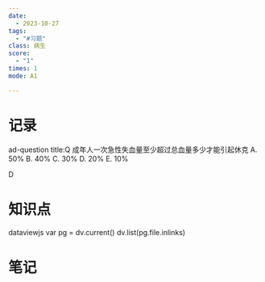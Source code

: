 ```yaml
---
date:
  - 2023-10-27
tags:
  - "#习题"
class: 病生
score:
  - "1"
times: 1
mode: A1

---
```



记录
==
ad-question
title:Q
成年人一次急性失血量至少超过总血量多少才能引起休克
A. 50%
B. 40%
C. 30%
D. 20%
E. 10%



D


知识点
==
dataviewjs
var pg = dv.current()
dv.list(pg.file.inlinks)


笔记
==